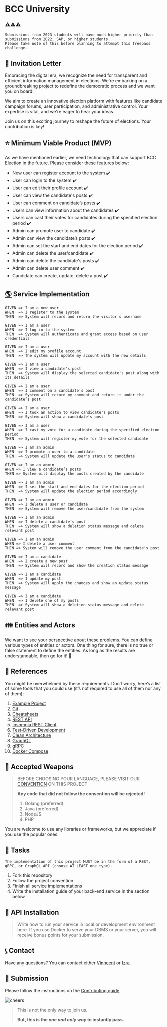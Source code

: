 # BCC University

### ⚠️⚠️⚠️

```
Submissions from 2023 students will have much higher priority than submissions from 2022, SAP, or higher students.
Please take note of this before planning to attempt this freepass challenge.
```

## 💌 Invitation Letter

Embracing the digital era, we recognize the need for transparent and efficient information management in elections. We're embarking on a groundbreaking project to redefine the democratic process and we want you on board!

We aim to create an innovative election platform with features like candidate campaign forums, user participation, and administrative control. Your expertise is vital, and we're eager to hear your ideas.

Join us on this exciting journey to reshape the future of elections. Your contribution is key!

## **⭐** Minimum Viable Product (MVP)

As we have mentioned earlier, we need technology that can support BCC Election in the future. Please consider these features below:

- New user can register account to the system ✔️
- User can login to the system ✔️
- User can edit their profile account ✔️
- User can view the candidate's posts ✔️
- User can comment on candidate’s posts ✔️
- Users can view information about the candidates ✔️
- Users can cast their votes for candidates during the specified election period ✔️
- Admin can promote user to candidate ✔️
- Admin can view the candidate’s posts ✔️
- Admin can set the start and end dates for the election period ✔️
- Admin can delete the user/candidate ✔️
- Admin can delete the candidate's posts ✔️
- Admin can delete user comment ✔️
- Candidate can create, update, delete a post ✔️

## **[🌎](https://emojipedia.org/globe-showing-americas)** Service Implementation

```
GIVEN => I am a new user
WHEN  => I register to the system
THEN  => System will record and return the visitor's username

GIVEN => I am a user
WHEN  => I log in to the system
THEN  => System will authenticate and grant access based on user credentials

GIVEN => I am a user
WHEN  => I edit my profile account
THEN  => The system will update my account with the new details

GIVEN => I am a user
WHEN  => I view a candidate's post
THEN  => System will display the selected candidate's post along with its details

GIVEN => I am a user
WHEN  => I comment on a candidate’s post
THEN  => System will record my comment and return it under the candidate’s post

GIVEN => I am a user
WHEN  => I took an action to view candidate's posts
THEN  => System will show a candidate's post

GIVEN => I am a user
WHEN  => I cast my vote for a candidate during the specified election period
THEN  => System will register my vote for the selected candidate

GIVEN => I am an admin
WHEN  => I promote a user to a candidate
THEN  => System will update the user's status to candidate

GIVEN => I am an admin
WHEN => I view a candidate’s posts
THEN => System will display the posts created by the candidate

GIVEN => I am an admin
WHEN  => I set the start and end dates for the election period
THEN  => System will update the election period accordingly

GIVEN => I am an admin
WHEN  => I delete a user or candidate
THEN  => System will remove the user/candidate from the system

GIVEN => I am an admin
WHEN  => I delete a candidate’s post
THEN  => System will show a deletion status message and delete relevant post

GIVEN => I am an admin
WHEN => I delete a user comment
THEN => System will remove the user comment from the candidate's post

GIVEN => I am a candidate
WHEN  => I create a new post
THEN  => System will record and show the creation status message

GIVEN => I am a candidate
WHEN  => I update my post
THEN  => System will apply the changes and show an update status message

GIVEN => I am a candidate
WHEN  => I delete one of my posts
THEN  => System will show a deletion status message and delete relevant post
```

## **👪** Entities and Actors

We want to see your perspective about these problems. You can define various types of entities or actors. One thing for sure, there is no
true or false statement to define the entities. As long as the results are understandable, then go for it! 🚀

## **📘** References

You might be overwhelmed by these requirements. Don’t worry, here’s a list of some tools that you could use (it’s not required to use all of them nor any of them):

1. [Example Project](https://github.com/meong1234/fintech)
2. [Git](https://try.github.io/)
3. [Cheatsheets](https://devhints.io/)
4. [REST API](https://restfulapi.net/)
5. [Insomnia REST Client](https://insomnia.rest/)
6. [Test-Driven Development](https://www.freecodecamp.org/news/test-driven-development-what-it-is-and-what-it-is-not-41fa6bca02a2/)
7. [Clean Architecture](https://blog.cleancoder.com/uncle-bob/2012/08/13/the-clean-architecture.html)
8. [GraphQL](https://graphql.org/)
9. [gRPC](https://grpc.io/)
10. [Docker Compose](https://docs.docker.com/compose/install/)

## **🔪** Accepted Weapons

> BEFORE CHOOSING YOUR LANGUAGE, PLEASE VISIT OUR [CONVENTION](CONVENTION.md) ON THIS PROJECT
>
> **Any code that did not follow the convention will be rejected!**
>
> 1. Golang (preferred)
> 2. Java (preferred)
> 3. NodeJS
> 4. PHP

You are welcome to use any libraries or frameworks, but we appreciate if you use the popular ones.

## **🎒** Tasks

```
The implementation of this project MUST be in the form of a REST, gRPC, or GraphQL API (choose AT LEAST one type).
```

1. Fork this repository
2. Follow the project convention
3. Finish all service implementations
4. Write the installation guide of your back-end service in the section below

## **🧪** API Installation

> Write how to run your service in local or development environment here. If you use Docker to serve your DBMS or your server, you will receive bonus points for your submission.

## **[📞](https://emojipedia.org/telephone-receiver)** Contact

Have any questions? You can contact either [Vinncent](https://www.instagram.com/centwong_) or [Izra](https://www.instagram.com/izrarya).

## **🎁** Submission

Please follow the instructions on the [Contributing guide](CONTRIBUTING.md).

![cheers](https://gifsec.com/wp-content/uploads/2022/10/cheers-gif-1.gif)

> This is not the only way to join us.
>
> **But, this is the _one and only way_ to instantly pass.**
